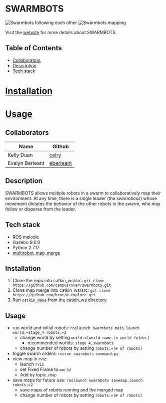 # SWARMBOTS

![Swarmbots following each other](/assets/swarmbots_follow.gif)
![Swarmbots mapping](/assets/swarmbots_mapping.gif)

Visit the [website](https://campusrover.github.io/swarmbots) for more details about SWARMBOTS.

## Table of Contents

* [Collaborators](#collaborators)
* [Description](#description)
* [Tech stack](#tech-stack)
# [Installation](#installation)
# [Usage](#usage)

## Collaborators

| Name | Github |
| --- | --- |
| Kelly Duan | [celry](https://github.com/celry) |
| Evalyn Berleant | [eberleant](https://github.com/eberleant) |

## Description

SWARMBOTS allows multiple robots in a swarm to collaboratively map their environment. At any time, there is a single leader (the *swarmboss*) whose movement dictates the behavior of the other robots in the swarm, who may follow or disperse from the leader.

## Tech stack

* ROS melodic
* Gazebo 9.0.0
* Python 2.7.17
* [multirobot_map_merge](http://wiki.ros.org/multirobot_map_merge)

## Installation

1. Clone the repo into catkin_ws/src: `git clone https://github.com/campusrover/swarmbots.git`
1. Clone map merge into catkin_ws/src: `git clone https://github.com/hrnr/m-explore.git`
1. Run `catkin_make` from the catkin_ws directory

## Usage
- run world and initial robots: `roslaunch swarmbots main.launch world:=stage_4 robots:=2`
  - change world by setting `world:=[world name in world folder]`
    - recommended worlds: `stage_4`, `swarmbots`
  - change number of robots by setting `robots:=[# of robots]`
- toggle swarm orders: `rosrun swarmbots command.py`
- view map in rviz:
  - launch `rviz`
  - set Fixed Frame to `world`
  - Add by topic `/map`
- save maps for future use: `roslaunch swarmbots savemap.launch robots:=2`
  - save maps of robots running and the merged map
  - change number of robots by setting `robots:=[# of robots]`
